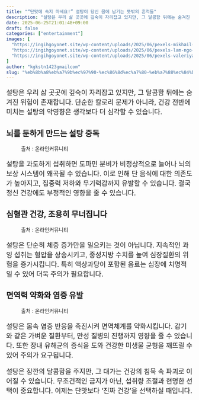 ```yaml
---
title: "“단맛에 속지 마세요!” 설탕이 당신 몸에 남기는 뜻밖의 흔적들"
description: "설탕은 우리 삶 곳곳에 깊숙이 자리잡고 있지만, 그 달콤함 뒤에는 숨겨진 위험이 존재합니다. 단순한 칼로리 문제가 아니라, 건강 전반에 미치는 설탕의 악영향은 생각보다 더 심각할 수 있습니다."
date: 2025-06-25T21:01:48+09:00
draft: false
categories: ["entertainment"]
images: [
  "https://ingihgoyonet.site/wp-content/uploads/2025/06/pexels-mikhail-nilov-8670449-1024x683.jpg"
  "https://ingihgoyonet.site/wp-content/uploads/2025/06/pexels-lam-ngo-2153319965-32707858-1024x683.jpg"
  "https://ingihgoyonet.site/wp-content/uploads/2025/06/pexels-valeriya-684971-683x1024.jpg"
]
author: "kgkstn1423gmailcom"
slug: "%eb%8b%a8%eb%a7%9b%ec%97%90-%ec%86%8d%ec%a7%80-%eb%a7%88%ec%84%b8%ec%9a%94-%ec%84%a4%ed%83%95%ec%9d%b4-%eb%8b%b9%ec%8b%a0-%eb%aa%b8%ec%97%90-%eb%82%a8%ea%b8%b0%eb%8a%94-%eb%9c%bb"
---
```


<p style="font-size:18px">설탕은 우리 삶 곳곳에 깊숙이 자리잡고 있지만, 그 달콤함 뒤에는 숨겨진 위험이 존재합니다. 단순한 칼로리 문제가 아니라, 건강 전반에 미치는 설탕의 악영향은 생각보다 더 심각할 수 있습니다.</p> <h2 >뇌를 둔하게 만드는 설탕 중독</h2> <figure ><img src="https://ingihgoyonet.site/wp-content/uploads/2025/06/pexels-mikhail-nilov-8670449-1024x683.jpg" alt="" style="aspect-ratio:16/9;object-fit:cover"/><figcaption >출처 : 온라인커뮤니티</figcaption></figure> <p style="font-size:18px">설탕을 과도하게 섭취하면 도파민 분비가 비정상적으로 늘어나 뇌의 보상 시스템이 왜곡될 수 있습니다. 이로 인해 단 음식에 대한 의존도가 높아지고, 집중력 저하와 무기력감까지 유발할 수 있습니다. 결국 정신 건강에도 부정적인 영향을 줄 수 있습니다.</p> <h2 >심혈관 건강, 조용히 무너집니다</h2> <figure ><img src="https://ingihgoyonet.site/wp-content/uploads/2025/06/pexels-lam-ngo-2153319965-32707858-1024x683.jpg" alt="" style="aspect-ratio:16/9;object-fit:cover"/><figcaption >출처 : 온라인커뮤니티</figcaption></figure> <p style="font-size:18px">설탕은 단순히 체중 증가만을 일으키는 것이 아닙니다. 지속적인 과잉 섭취는 혈압을 상승시키고, 중성지방 수치를 높여 심장질환의 위험을 증가시킵니다. 특히 액상과당이 포함된 음료는 심장에 치명적일 수 있어 더욱 주의가 필요합니다.</p> <h2 >면역력 약화와 염증 유발</h2> <figure ><img src="https://ingihgoyonet.site/wp-content/uploads/2025/06/pexels-valeriya-684971-683x1024.jpg" alt="" style="aspect-ratio:16/9;object-fit:cover"/><figcaption >출처 : 온라인커뮤니티</figcaption></figure> <p style="font-size:18px">설탕은 몸속 염증 반응을 촉진시켜 면역체계를 약화시킵니다. 감기와 같은 가벼운 질환부터, 만성 질병의 진행까지 영향을 줄 수 있습니다. 또한 장내 유해균의 증식을 도와 건강한 미생물 균형을 깨뜨릴 수 있어 주의가 요구됩니다.</p> <p style="font-size:18px">설탕은 잠깐의 달콤함을 주지만, 그 대가는 건강의 침묵 속 파괴로 이어질 수 있습니다. 무조건적인 금지가 아닌, 섭취량 조절과 현명한 선택이 중요합니다. 이제는 단맛보다 ‘진짜 건강’을 선택하실 때입니다.</p>